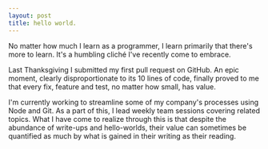 ```yaml
---
layout: post
title: hello world.
---
```


No matter how much I learn as a programmer, I learn primarily that
there's more to learn. It's a humbling cliché I've recently
come to embrace.

Last Thanksgiving I submitted my first pull request on GitHub.
An epic moment, clearly disproportionate to its 10 lines of
code, finally proved to me that every fix, feature and test, no matter how
small, has value.

I'm currently working to streamline some of my company's processes
using Node and Git. As a part of this, I lead weekly team sessions
covering related topics. What I have come to realize through this is
that despite the abundance of write-ups and hello-worlds,
their value can sometimes be quantified as much by what is gained 
in their writing as their reading.
